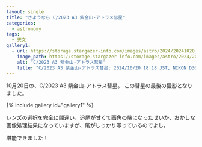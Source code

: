 ```yaml
---
layout: single
title: "さようなら C/2023 A3 紫金山-アトラス彗星"
categories:
  - astronomy
tags: 
  - 天文
gallery1:
  - url: https://storage.stargazer-info.com/images/astro/2024/20241020_c2023a3.jpg
    image_path: https://storage.stargazer-info.com/images/astro/2024/20241020_c2023a3.jpg
    alt: "C/2023 A3 紫金山-アトラス彗星"
    title: "C/2023 A3 紫金山-アトラス彗星: 2024/10/20 18:18 JST, NIKON D300 + AF DC-Nikkor 135mm f/2, ISO 200, f = 135 mm, f/2.4, 50 x 15 sec, ポラリエによるガイド撮影 千葉県市川市"
---
```


10月20日の、C/2023 A3 紫金山-アトラス彗星。
この彗星の最後の撮影となりました。

{% include gallery id="gallery1" %}

レンズの選択を完全に間違い、追尾が甘くて画角の端になったせいか、おかしな画像処理結果になっていますが、尾がしっかり写っているのでよし。

堪能できました！

